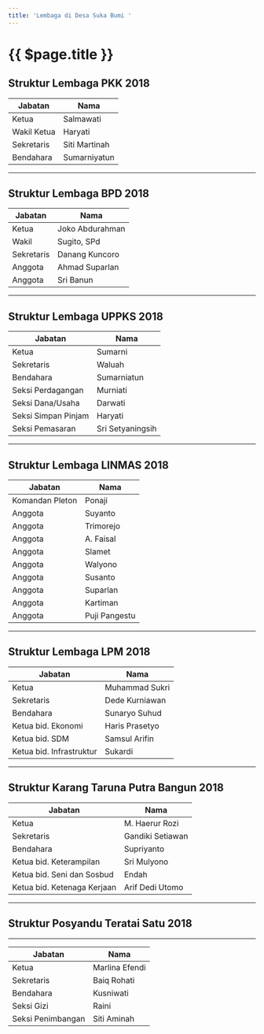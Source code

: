 ```yaml
---
title: 'Lembaga di Desa Suka Bumi '
---
```

# {{ $page.title }}

## Struktur Lembaga PKK 2018

| Jabatan     | Nama          |
| ----------- | ------------- |
| Ketua       | Salmawati      |
| Wakil Ketua | Haryati       |
| Sekretaris  | Siti Martinah |
| Bendahara   | Sumarniyatun  |

---

## Struktur Lembaga BPD 2018

| Jabatan    | Nama            |
| ---------- | --------------- |
| Ketua      | Joko Abdurahman |
| Wakil      | Sugito, SPd     |
| Sekretaris | Danang Kuncoro  |
| Anggota    | Ahmad Suparlan  |
| Anggota    | Sri Banun       |

---

## Struktur Lembaga UPPKS 2018

| Jabatan             | Nama             |
| ------------------- | ---------------- |
| Ketua               | Sumarni          |
| Sekretaris          | Waluah           |
| Bendahara           | Sumarniatun      |
| Seksi Perdagangan   | Murniati         |
| Seksi Dana/Usaha    | Darwati          |
| Seksi Simpan Pinjam | Haryati          |
| Seksi Pemasaran     | Sri Setyaningsih |

---

## Struktur Lembaga LINMAS 2018

| Jabatan         | Nama          |
| --------------- | ------------- |
| Komandan Pleton | Ponaji        |
| Anggota         | Suyanto       |
| Anggota         | Trimorejo     |
| Anggota         | A. Faisal     |
| Anggota         | Slamet        |
| Anggota         | Walyono       |
| Anggota         | Susanto       |
| Anggota         | Suparlan      |
| Anggota         | Kartiman      |
| Anggota         | Puji Pangestu |

---

## Struktur Lembaga LPM 2018

| Jabatan                  | Nama           |
| ------------------------ | -------------- |
| Ketua                    | Muhammad Sukri |
| Sekretaris               | Dede Kurniawan |
| Bendahara                | Sunaryo Suhud  |
| Ketua bid. Ekonomi       | Haris Prasetyo |
| Ketua bid. SDM           | Samsul Arifin  |
| Ketua bid. Infrastruktur | Sukardi        |

---

## Struktur Karang Taruna Putra Bangun 2018

| Jabatan                     | Nama             |
| --------------------------- | ---------------- |
| Ketua                       | M. Haerur Rozi   |
| Sekretaris                  | Gandiki Setiawan |
| Bendahara                   | Supriyanto       |
| Ketua bid. Keterampilan     | Sri Mulyono      |
| Ketua bid. Seni dan Sosbud  | Endah            |
| Ketua bid. Ketenaga Kerjaan | Arif Dedi Utomo  |

---

## Struktur Posyandu Teratai Satu 2018

---

| Jabatan           | Nama           |
| ----------------- | -------------- |
| Ketua             | Marlina Efendi |
| Sekretaris        | Baiq Rohati    |
| Bendahara         | Kusniwati      |
| Seksi Gizi        | Raini          |
| Seksi Penimbangan | Siti Aminah     |
